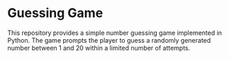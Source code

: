 # Guessing Game
This repository provides a simple number guessing game implemented in Python. The game prompts the player to guess a randomly generated number between 1 and 20 within a limited number of attempts.
